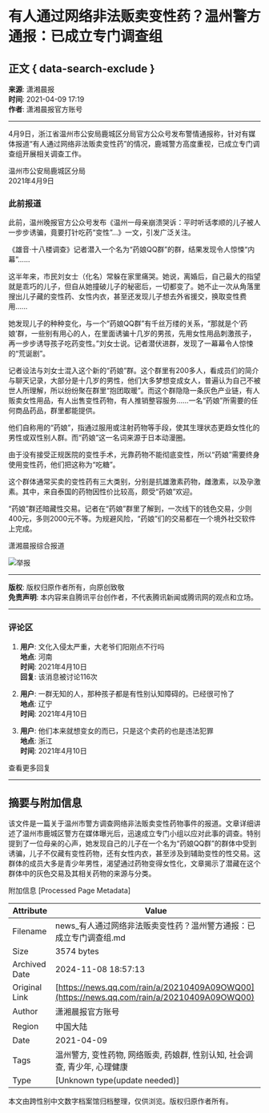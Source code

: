 # 有人通过网络非法贩卖变性药？温州警方通报：已成立专门调查组

## 正文 { data-search-exclude }


**来源**: 潇湘晨报  
**时间**: 2021-04-09 17:19  
**作者**: 潇湘晨报官方账号  

---

4月9日，浙江省温州市公安局鹿城区分局官方公众号发布警情通报称，针对有媒体报道“有人通过网络非法贩卖变性药”的情况，鹿城警方高度重视，已成立专门调查组开展相关调查工作。

温州市公安局鹿城区分局  
2021年4月9日

### 此前报道

此前，温州晚报官方公众号发布《温州一母亲崩溃哭诉：平时听话孝顺的儿子被人一步步诱骗，竟要打针吃药“变性”…》一文，引发广泛关注。

《雄音·十八楼调查》记者潜入一个名为“药娘QQ群”的群，结果发现令人惊悚“内幕”……

这半年来，市民刘女士（化名）常躲在家里痛哭。她说，离婚后，自己最大的指望就是乖巧的儿子，但自从她撞破儿子的秘密后，一切都变了。她不止一次从角落里搜出儿子藏的变性药、女性内衣，甚至还发现儿子想去外省援交，换取变性费用……

她发现儿子的种种变化，与一个“药娘QQ群”有千丝万缕的关系，“那就是个‘药娘’群，一些别有用心的人，在里面诱骗十几岁的男孩，先用女性用品刺激孩子，再一步步诱导孩子吃药变性。”刘女士说。记者潜伏进群，发现了一幕幕令人惊悚的“荒诞剧”。

记者设法与刘女士混入这个新的“药娘”群。这个群里有200多人，看成员们的简介与聊天记录，大部分是十几岁的男性，他们大多梦想变成女人，普遍认为自己不被世人所理解，所以纷纷聚在群里“抱团取暖”。而这个群隐隐一条灰色产业链，有人贩卖女性用品，有人出售变性药物，有人推销整容服务……一名“药娘”所需要的任何商品药品，群里都能提供。

他们自称用的“药娘”，指通过服用或注射药物等手段，使其生理状态更趋女性化的男性或双性别人群。而“药娘”这一名词来源于日本动漫圈。

由于没有接受正规医院的变性手术，光靠药物不能彻底变性，所以“药娘”需要终身使用变性药，他们把这称为“吃糖”。

这个群体通常买卖的变性药有三大类别，分别是抗雄激素药物，雌激素，以及孕激素。其中，来自泰国的药物因性价比较高，颇受“药娘”欢迎。

“药娘”群还暗藏性交易。记者在“药娘”群里了解到，一次线下的钱色交易，少则400元，多则2000元不等。为规避风险，“药娘”们的交易都在一个境外社交软件上完成。

潇湘晨报综合报道

![举报](https://inews.gtimg.com/newsapp_bt/0/1012205723968_6694/0)

---

**版权**: 版权归原作者所有，向原创致敬  
**免责声明**: 本内容来自腾讯平台创作者，不代表腾讯新闻或腾讯网的观点和立场。  

---

### 评论区

1. **用户**: 文化入侵太严重，大老爷们阳刚点不行吗  
   **地点**: 河南  
   **时间**: 2021年4月10日  
   **回复**: 该消息被讨论116次  
   
2. **用户**: 一群无知的人，那种孩子都是有性别认知障碍的。已经很可怜了  
   **地点**: 辽宁  
   **时间**: 2021年4月10日  
   
3. **用户**: 他们本来就想变女的而已，只是这个卖药的也是违法犯罪  
   **地点**: 浙江  
   **时间**: 2021年4月10日  

查看更多回复

---

## 摘要与附加信息

<!-- tcd_abstract -->
该文件是一篇关于温州市警方调查网络非法贩卖变性药物事件的报道。文章详细讲述了温州市鹿城区警方在媒体曝光后，迅速成立专门小组以应对此事的调查。特别提到了一位母亲的心声，她发现自己的儿子在一个名为“药娘QQ群”的群体中受到诱骗，儿子不仅藏有变性药物，还有女性内衣，甚至涉及到辅助变性的性交易。这群体的成员大多是青少年男性，渴望通过药物变得女性化，文章揭示了潜藏在这个群体中的灰色交易及其相关药物的来源与分类。
<!-- tcd_abstract_end -->

附加信息 [Processed Page Metadata]

| Attribute       | Value                                  |
|-----------------|----------------------------------------|
| Filename        | news_有人通过网络非法贩卖变性药？温州警方通报：已成立专门调查组.md                             |
| Size            | 3574 bytes                           |
| Archived Date   | 2024-11-08 18:57:13                             |
| Original Link   | [https://news.qq.com/rain/a/20210409A09OWQ00](https://news.qq.com/rain/a/20210409A09OWQ00)                       |
| Author          | 潇湘晨报官方账号                               |
| Region          | 中国大陆                               |
| Date            | 2021-04-09                                 |
| Tags            | 温州警方, 变性药物, 网络贩卖, 药娘群, 性别认知, 社会调查, 青少年, 心理健康                                 |
| Type            | [Unknown type(update needed)]                                 |
<!-- tcd_table_end -->

本文由跨性别中文数字档案馆归档整理，仅供浏览。版权归原作者所有。
